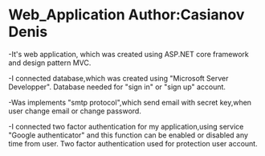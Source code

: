 # Web_Application Author:Casianov Denis
-It's web application, which was created using ASP.NET core
framework and design pattern MVC.

-I connected database,which was created using "Microsoft Server
Developper". Database needed for "sign in" or "sign up" account.

-Was implements "smtp protocol",which send email with secret
key,when user change email or change password.

-I connected two factor authentication for my application,using
service "Google authenticator" and this function can be enabled or disabled any time from user. 
Two factor authentication used for protection
user account.
